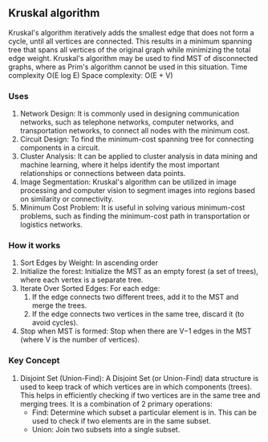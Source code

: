 ## Kruskal algorithm
Kruskal's algorithm iteratively adds the smallest edge that does not form a cycle, until all vertices are connected. This results in a minimum spanning tree that spans all vertices of the original graph while minimizing the total edge weight.
Kruskal's algorithm may be used to find MST of disconnected graphs, where as Prim's algorithm cannot be used in this situation.
Time complexity     O(E log E)
Space complexity:   O(E + V)

### Uses
1. Network Design: It is commonly used in designing communication networks, such as telephone networks, computer networks, and transportation networks, to connect all nodes with the minimum cost.
2. Circuit Design: To find the minimum-cost spanning tree for connecting components in a circuit.
3. Cluster Analysis: It can be applied to cluster analysis in data mining and machine learning, where it helps identify the most important relationships or connections between data points.
4. Image Segmentation: Kruskal's algorithm can be utilized in image processing and computer vision to segment images into regions based on similarity or connectivity.
5. Minimum Cost Problem: It is useful in solving various minimum-cost problems, such as finding the minimum-cost path in transportation or logistics networks.

### How it works
1. Sort Edges by Weight: In ascending order
2. Initialize the forest: Initialize the MST as an empty forest (a set of trees), where each vertex is a separate tree.
3. Iterate Over Sorted Edges: For each edge:
   1. If the edge connects two different trees, add it to the MST and merge the trees.
   2. If the edge connects two vertices in the same tree, discard it (to avoid cycles).
4. Stop when MST is formed: Stop when there are V−1 edges in the MST (where V is the number of vertices).

### Key Concept
1. Disjoint Set (Union-Find):
A Disjoint Set (or Union-Find) data structure is used to keep track of which vertices are in which components (trees). This helps in efficiently checking if two vertices are in the same tree and merging trees. It is a combination of 2 primary operations:
   - Find: Determine which subset a particular element is in. This can be used to check if two elements are in the same subset.
   - Union: Join two subsets into a single subset.